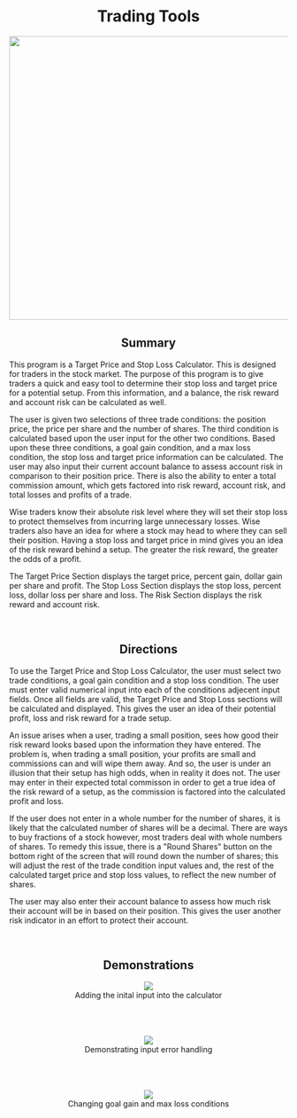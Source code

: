 <h1 align="center">Trading Tools</h1>

<p align="center">
  <img width="512" height="512" src="https://user-images.githubusercontent.com/44120038/64578050-d4532880-d343-11e9-9b59-c03547083dac.png">
</p>

<h2 align="center">Summary</h2>

This program is a Target Price and Stop Loss Calculator. This is designed for traders in the stock market. The purpose of this program is to give traders a quick and easy tool to determine their stop loss and target price for a potential setup. From this information, and a balance, the risk reward and account risk can be calculated as well.

The user is given two selections of three trade conditions: the position price, the price per share and the number of shares. The third condition is calculated based upon the user input for the other two conditions. Based upon these three conditions, a goal gain condition, and a max loss condition, the stop loss and target price information can be calculated. The user may also input their current account balance to assess account risk in comparison to their position price. There is also the ability to enter a total commission amount, which gets factored into risk reward, account risk, and total losses and profits of a trade.

Wise traders know their absolute risk level where they will set their stop loss to protect themselves from incurring large unnecessary losses. Wise traders also have an idea for where a stock may head to where they can sell their position. Having a stop loss and target price in mind gives you an idea of the risk reward behind a setup. The greater the risk reward, the greater the odds of a profit.

The Target Price Section displays the target price, percent gain, dollar gain per share and profit. The Stop Loss Section displays the stop loss, percent loss, dollar loss per share and loss. The Risk Section displays the risk reward and account risk.

<p><br></p>
<h2 align="center">Directions</h2>

To use the Target Price and Stop Loss Calculator, the user must select two trade conditions, a goal gain condition and a stop loss condition. The user must enter valid numerical input into each of the conditions adjecent input fields. Once all fields are valid, the Target Price and Stop Loss sections will be calculated and displayed. This gives the user an idea of their potential profit, loss and risk reward for a trade setup.

An issue arises when a user, trading a small position, sees how good their risk reward looks based upon the information they have entered. The problem is, when trading a small position, your profits are small and commissions can and will wipe them away. And so, the user is under an illusion that their setup has high odds, when in reality it does not. The user may enter in their expected total commisson in order to get a true idea of the risk reward of a setup, as the commission is factored into the calculated profit and loss. 

If the user does not enter in a whole number for the number of shares, it is likely that the calculated number of shares will be a decimal. There are ways to buy fractions of a stock however, most traders deal with whole numbers of shares. To remedy this issue, there is a "Round Shares" button on the bottom right of the screen that will round down the number of shares; this will adjust the rest of the trade condition input values and, the rest of the calculated target price and stop loss values, to reflect the new number of shares. 

The user may also enter their account balance to assess how much risk their account will be in based on their position. This gives the user another risk indicator in an effort to protect their account. 

<p><br></p>
<h2 align="center">Demonstrations</h2>

<p align="center">
  <img src="https://user-images.githubusercontent.com/44120038/62907906-0f5d3e80-bd3b-11e9-9d06-1398a16c0bdd.gif">
  <br>
  Adding the inital input into the calculator
  <br><br><br><br>
</p>

<p align="center">
  <img src="https://user-images.githubusercontent.com/44120038/62908047-9e6a5680-bd3b-11e9-86aa-b17b566adbaa.gif">
  <br>
  Demonstrating input error handling
  <br><br><br><br>
</p>

<p align="center">
  <img src="https://user-images.githubusercontent.com/44120038/62908059-ab874580-bd3b-11e9-8619-cd37351908d2.gif">
  <br>
  Changing goal gain and max loss conditions
  <br><br><br><br>
</p>
